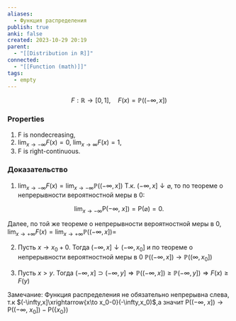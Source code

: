```yaml
---
aliases:
  - Функция распределения
publish: true
anki: false
created: 2023-10-29 20:19
parent:
  - "[[Distribution in R]]"
connected:
  - "[[Function (math)]]"
tags:
  - empty
---
```


$$
F:\mathbb{R}\to[0,1],\quad F(x)=\mathbb{P}((-\infty,x])
$$

### Properties
1. F is nondecreasing,
2. $\lim_{x\to-\infty}F(x)=0 {}$, $\lim_{x\to\infty}F(x)=1$,
3. F is right-continuous.

### Доказательство
1. $\lim_{x\to-\infty}F(x)=\lim_{x\to-\infty}\mathbb{P}((-\infty,x])$
Т.к. $(-\infty,x]\downarrow\varnothing$, то по теореме о непрерывности вероятностной меры в $0{:}$

$$
\lim_{x\to-\infty}\mathsf{P}(-\infty,~x])=\mathsf{P}(\varnothing)=0.
$$

Далее, по той же теореме о непрерывности вероятностной меры в $0,\lim_{x\to+\infty}F(x)=\lim_{x\to+\infty}\mathbb{P}((-\infty,x])=$

2. Пусть $x\to x_0+0.$ Тогда $(-\infty,x]\downarrow(-\infty,x_0]$ и по теореме о непрерывности вероятностной меры в 0 $\mathbb{P}((-\infty,x])\to\mathbb{P}((\infty,x_0])$

3. Пусть $x>y.$ Тогда $(-\infty,x]\supset(-\infty,y]\Rightarrow\mathbb{P}((-\infty,x])\geq\mathbb{P}(-\infty,y])\Rightarrow F(x)\geq F(y)$

Замечание: Функция распределения не обязательно непрерывна слева, т.к $(-\infty,x]\xrightarrow{x\to x_0-0}(-\infty,x_0)$,а значит $\mathsf{P}((-\infty,\:x])\to\mathsf{P}((-\infty,\:x_0])-\mathsf{P}(\{x_0\})$









